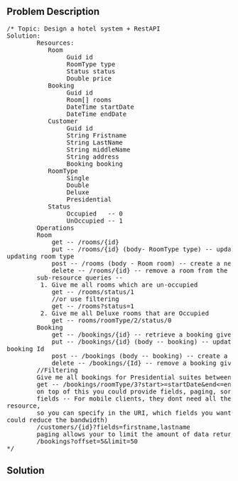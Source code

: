 <!--
<style>
  body { font-family: Arial, sans-serif; }
  .container { max-width: 100%; margin: 0 auto; padding: 10px; }
  .comment-block { max-width: 30%; background-color: #f9f9f9; padding: 10px; border-left: 5px solid #ccc; overflow-wrap: break-word; white-space: pre-wrap; }
  .code-block { background-color: #f4f4f4; padding: 10px; border: 1px solid #ddd; overflow-wrap: break-word; white-space: pre-wrap; }
</style>
-->

<div class='container'>
<h2>Problem Description</h2>
<div class='comment-block'>
<pre>
/* Topic: Design a hotel system + RestAPI
Solution:
        Resources:
           Room
                Guid id
                RoomType type
                Status status
                Double price
           Booking
                Guid id
                Room[] rooms
                DateTime startDate
                DateTime endDate
           Customer
                Guid id
                String Fristname
                String LastName
                String middleName
                String address
                Booking booking
           RoomType
                Single
                Double
                Deluxe
                Presidential
           Status
                Occupied   -- 0
                UnOccupied -- 1
        Operations
        Room
            get -- /rooms/{id}
            put -- /rooms/{id} (body- RoomType type) -- update a room like
updating room type
            post -- /rooms (body - Room room) -- create a new room.
            delete -- /rooms/{id} -- remove a room from the system.
        sub-resource queries --
         1. Give me all rooms which are un-occupied
            get -- /rooms/status/1
            //or use filtering
            get -- /rooms?status=1
         2. Give me all Deluxe rooms that are Occupied
            get -- rooms/roomType/2/status/0
        Booking
            get -- /bookings/{id} -- retrieve a booking given an Id
            put -- /bookings/{id} (body -- booking) -- update a booking given a
booking Id
            post -- /bookings (body -- booking) -- create a new booking
            delete -- /bookings/{Id} -- remove a booking given a booking id
        //Filtering
        Give me all bookings for Presidential suites between Jul 1 to Jul 5
        get -- /bookings/roomType/3?start>=startDate&end<=endDate
        on top of this you could provide fields, paging, sorting and so on
        fields -- For mobile clients, they dont need all the attributes of your
resource,
        so you can specify in the URI, which fields you want to return. (This
could reduce the bandwidth)
        /customers/{id}?fields=firstname,lastname
        paging allows your to limit the amount of data returned for the request
        /bookings?offset=5&limit=50
*/
</pre>
</div>

<h2>Solution</h2>
<div class='code-block'>
<pre><code class='language-java'>
</code></pre>
</div>
</div>
